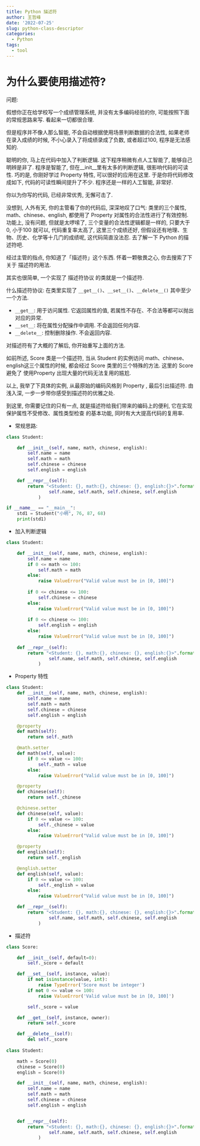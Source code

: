 ```yaml
---
title: Python 描述符
author: 王哲峰
date: '2022-07-25'
slug: python-class-descriptor
categories:
  - Python
tags:
  - tool
---
```





# 为什么要使用描述符? 

问题:

假想你正在给学校写一个成绩管理系统, 并没有太多编码经验的你, 可能按照下面的常规思路来写. 
看起来一切都很合理. 

但是程序并不像人那么智能, 不会自动根据使用场景判断数据的合法性, 如果老师在录入成绩的时候, 
不小心录入了将成绩录成了负数, 或者超过100, 程序是无法感知的. 

聪明的你, 马上在代码中加入了判断逻辑. 这下程序稍微有点人工智能了, 能够自己明辨是非了. 
程序是智能了, 但在__init__里有太多的判断逻辑, 很影响代码的可读性. 巧的是, 
你刚好学过 Property 特性, 可以很好的应用在这里. 于是你将代码修改成如下, 代码的可读性瞬间提升了不少. 
程序还是一样的人工智能, 非常好. 

你以为你写的代码, 已经非常优秀, 无懈可击了. 

没想到, 人外有天, 你的主管看了你的代码后, 深深地叹了口气: 类里的三个属性, math、chinese、english, 
都使用了 Property 对属性的合法性进行了有效控制. 
功能上, 没有问题, 但就是太啰嗦了, 三个变量的合法性逻辑都是一样的, 
只要大于0, 小于100 就可以, 代码重复率太高了, 这里三个成绩还好, 
但假设还有地理、生物、历史、化学等十几门的成绩呢, 这代码简直没法忍. 
去了解一下 Python 的描述符吧. 

经过主管的指点, 你知道了「描述符」这个东西. 怀着一颗敬畏之心, 你去搜索了下关于 描述符的用法. 

其实也很简单, 一个实现了 描述符协议 的类就是一个描述符. 

什么描述符协议: 在类里实现了 `__get__()`、`__set__()`、`__delete__()` 其中至少一个方法. 

- `__get__`: 用于访问属性. 它返回属性的值, 若属性不存在、不合法等都可以抛出对应的异常. 
- `__set__`: 将在属性分配操作中调用. 不会返回任何内容. 
- `__delete__`: 控制删除操作. 不会返回内容. 

对描述符有了大概的了解后, 你开始重写上面的方法. 

如前所述, Score 类是一个描述符, 当从 Student 的实例访问 math、chinese、english这三个属性的时候, 都会经过 Score 类里的三个特殊的方法. 这里的 Score 避免了 使用Property 出现大量的代码无法复用的尴尬. 


以上, 我举了下具体的实例, 从最原始的编码风格到 Property , 最后引出描述符. 由浅入深, 一步一步带你感受到描述符的优雅之处. 

到这里, 你需要记住的只有一点, 就是描述符给我们带来的编码上的便利, 它在实现 保护属性不受修改、属性类型检查 的基本功能, 同时有大大提高代码的复用率. 

- 常规思路: 

```python
class Student:

    def __init__(self, name, math, chinese, english):
        self.name = name
        self.math = math
        self.chinese = chinese
        self.english = english

    def __repr__(self):
        return "<Student: {}, math:{}, chinese: {}, english:{}>".format(
                self.name, self.math, self.chinese, self.english
            )

if __name__ == "__main__":
    std1 = Student("小明", 76, 87, 68)
    print(std1)
```

- 加入判断逻辑

```python
class Student:

    def __init__(self, name, math, chinese, english):
        self.name = name
        if 0 <= math <= 100:
            self.math = math
        else:
            raise ValueError("Valid value must be in [0, 100]")
        
        if 0 <= chinese <= 100:
            self.chinese = chinese
        else:
            raise ValueError("Valid value must be in [0, 100]")
    
        if 0 <= chinese <= 100:
            self.english = english
        else:
            raise ValueError("Valid value must be in [0, 100]")
        
    def __repr__(self):
        return "<Student: {}, math:{}, chinese: {}, english:{}>".format(
                self.name, self.math, self.chinese, self.english
            )
```

- Property 特性

```python
class Student:
    def __init__(self, name, math, chinese, english):
        self.name = name
        self.math = math
        self.chinese = chinese
        self.english = english

    @property
    def math(self):
        return self._math

    @math.setter
    def math(self, value):
        if 0 <= value <= 100:
            self._math = value
        else:
            raise ValueError("Valid value must be in [0, 100]")

    @property
    def chinese(self):
        return self._chinese

    @chinese.setter
    def chinese(self, value):
        if 0 <= value <= 100:
            self._chinese = value
        else:
            raise ValueError("Valid value must be in [0, 100]")

    @property
    def english(self):
        return self._english

    @english.setter
    def english(self, value):
        if 0 <= value <= 100:
            self._english = value
        else:
            raise ValueError("Valid value must be in [0, 100]")

    def __repr__(self):
        return "<Student: {}, math:{}, chinese: {}, english:{}>".format(
                self.name, self.math, self.chinese, self.english
            )
```

- 描述符

```python
class Score:

    def __init__(self, default=0):
        self._score = default

    def __set__(self, instance, value):
        if not isinstance(value, int):
            raise TypeError('Score must be integer')
        if not 0 <= value <= 100:
            raise ValueError('Valid value must be in [0, 100]')

        self._score = value

    def __get__(self, instance, owner):
        return self._score

    def __delete__(self):
        del self._score
        
class Student:

    math = Score(0)
    chinese = Score(0)
    english = Score(0)

    def __init__(self, name, math, chinese, english):
        self.name = name
        self.math = math
        self.chinese = chinese
        self.english = english


    def __repr__(self):
        return "<Student: {}, math:{}, chinese: {}, english:{}>".format(
                self.name, self.math, self.chinese, self.english
            )
```

